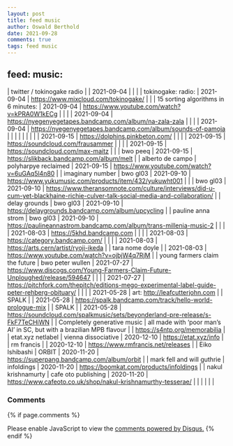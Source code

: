 ```yaml
---
layout: post
title: feed music
author: Oswald Berthold
date: 2021-09-28
comments: true
tags: feed music
---
```


## feed: music:

| twitter / tokinogake radio     |                                                                       | 2021-09-04 |                                                                                                                                |
|                                | tokinogake: radio:                                                    | 2021-09-04 | <https://www.mixcloud.com/tokinogake/>                                                                                         |
|                                | 15 sorting algorithms in 6 minutes:                                   | 2021-09-04 | <https://www.youtube.com/watch?v=kPRA0W1kECg>                                                                                  |
|                                |                                                                       | 2021-09-04 | <https://nyegenyegetapes.bandcamp.com/album/na-zala-zala>                                                                      |
|                                |                                                                       | 2021-09-04 | <https://nyegenyegetapes.bandcamp.com/album/sounds-of-pamoja>                                                                  |
|                                |                                                                       |            |                                                                                                                                |
|                                |                                                                       | 2021-09-15 | <https://dolphins.pinkbeton.com/>                                                                                              |
|                                |                                                                       | 2021-09-15 | <https://soundcloud.com/frausammer>                                                                                            |
|                                |                                                                       | 2021-09-15 | <https://soundcloud.com/max-maitz>                                                                                             |
|                                | bwo peeq                                                              | 2021-09-15 | <https://slikback.bandcamp.com/album/melt>                                                                                     |
| alberto de campo               | polyharpye reclaimed                                                  | 2021-09-15 | <https://www.youtube.com/watch?v=6uGAq5l4n80>                                                                                  |
| imaginary number               | bwo gl03                                                              | 2021-09-10 | <https://www.yukumusic.com/products/item/432/yukuwht001>                                                                       |
|                                | bwo gl03                                                              | 2021-09-10 | <https://www.theransomnote.com/culture/interviews/did-u-cum-yet-blackhaine-richie-culver-talk-social-media-and-collaboration/> |
| delay grounds                  | bwo gl03                                                              | 2021-09-10 | <https://delaygrounds.bandcamp.com/album/upcycling>                                                                            |
| pauline anna strom             | bwo gl03                                                              | 2021-09-10 | <https://paulineannastrom.bandcamp.com/album/trans-millenia-music-2>                                                           |
|                                |                                                                       | 2021-08-03 | <https://5khd.bandcamp.com>                                                                                                    |
|                                |                                                                       | 2021-08-03 | <https://category.bandcamp.com/>                                                                                               |
|                                |                                                                       | 2021-08-03 | <https://arts.cern/artist/ryoji-ikeda>                                                                                         |
| tara nome doyle                |                                                                       | 2021-08-03 | <https://www.youtube.com/watch?v=ojbjW4q7RjM>                                                                                  |
| young farmers claim the future | bwo peter wullen                                                      | 2021-07-27 | <https://www.discogs.com/Young-Farmers-Claim-Future-Unploughed/release/594647>                                                 |
|                                |                                                                       | 2021-07-27 | <https://pitchfork.com/thepitch/editions-mego-experimental-label-guide-peter-rehberg-obituary/>                                |
|                                |                                                                       | 2021-05-28 | art: <http://leafcutterjohn.com>                                                                                               |
| SPALK                          |                                                                       | 2021-05-28 | <https://spalk.bandcamp.com/track/hello-world-prologue-mix>                                                                    |
| SPALK                          |                                                                       | 2021-05-28 | <https://soundcloud.com/spalkmusic/sets/beyonderland-pre-release/s-FkF7TeCHiWN>                                                |
| Completely generative music    | all made with ‘poor man’s AI’ in SC, but with a brazilian MPB flavour |            | <https://s4ntp.org/memorabilia>                                                                                                |
| etat.xyz netlabel              | vienna dissociative                                                   | 2020-12-10 | <https://etat.xyz/info>                                                                                                        |
| rm francis                     |                                                                       | 2020-12-10 | <https://www.rmfrancis.net/releases>                                                                                           |
| Eiko Ishibashi                 | ORBIT                                                                 | 2020-11-20 | <https://superpang.bandcamp.com/album/orbit>                                                                                   |
| mark fell and will guthrie     | infoldings                                                            | 2020-11-20 | <https://boomkat.com/products/infoldings>                                                                                      |
| nakul krishnamurty             | cafe oto publishing                                                   | 2020-11-20 | <https://www.cafeoto.co.uk/shop/nakul-krishnamurthy-tesserae/>                                                                 |
|                                |                                                                       |            |                                                                                                                                |

### Comments

{% if page.comments %}
<div id="disqus_thread"></div>
<script>

/**
*  RECOMMENDED CONFIGURATION VARIABLES: EDIT AND UNCOMMENT THE SECTION BELOW TO INSERT DYNAMIC VALUES FROM YOUR PLATFORM OR CMS.
*  LEARN WHY DEFINING THESE VARIABLES IS IMPORTANT: https://disqus.com/admin/universalcode/#configuration-variables*/
/*
var disqus_config = function () {
this.page.url = PAGE_URL;  // Replace PAGE_URL with your page's canonical URL variable
this.page.identifier = PAGE_IDENTIFIER; // Replace PAGE_IDENTIFIER with your page's unique identifier variable
};
*/
(function() { // DON'T EDIT BELOW THIS LINE
var d = document, s = d.createElement('script');
s.src = '//x75.disqus.com/embed.js';
s.setAttribute('data-timestamp', +new Date());
(d.head || d.body).appendChild(s);
})();
</script>
<noscript>Please enable JavaScript to view the <a href="https://disqus.com/?ref_noscript">comments powered by Disqus.</a></noscript>
{% endif %}

